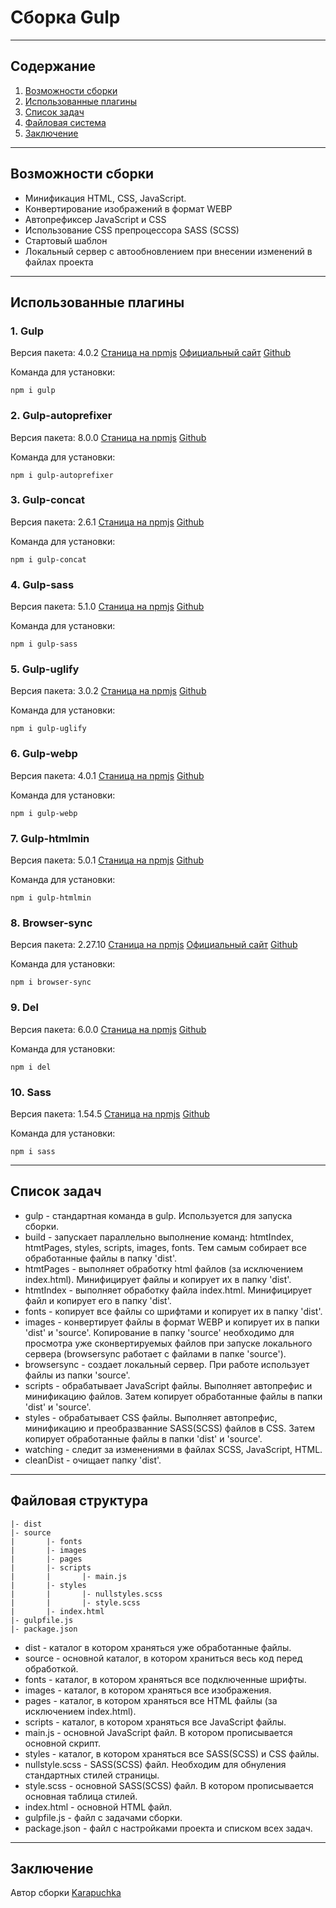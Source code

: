 # Сборка Gulp
___

## Содержание

1. [Возможности сборки ](#buildDescription)
2. [Использованные плагины](#plagins)
3. [Список задач](#task)
4. [Файловая система](#file)
5. [Заключение](#end)

___

## Возможности сборки <a id="buildDescription"></a>

+ Минификация HTML, CSS, JavaScript.
+ Конвертирование изображений в формат WEBP
+ Автопрефиксер JavaScript и CSS
+ Использование CSS препроцессора SASS (SCSS)
+ Стартовый шаблон
+ Локальный сервер с автообновлением при внесении изменений в файлах проекта
___

## Использованные плагины <a id="plagins"></a>


### 1. Gulp <a id="gulp"></a>

Версия пакета: 4.0.2
[Станица на npmjs](https://www.npmjs.com/package/gulp)
[Официальный сайт](https://gulpjs.com/)
[Github](https://github.com/gulpjs/gulp)

Команда для установки:
    
    npm i gulp

### 2. Gulp-autoprefixer <a id="gulpAutoprefixer"></a>

Версия пакета: 8.0.0
[Станица на npmjs](https://www.npmjs.com/package/gulp-autoprefixer)
[Github](https://github.com/sindresorhus/gulp-autoprefixer)

Команда для установки:
    
    npm i gulp-autoprefixer

### 3. Gulp-concat <a id="gulpConcat"></a>

Версия пакета: 2.6.1
[Станица на npmjs](https://www.npmjs.com/package/gulp-concat)
[Github](https://github.com/gulp-community/gulp-concat)

Команда для установки:
    
    npm i gulp-concat

### 4. Gulp-sass <a id="gulpSass"></a>

Версия пакета: 5.1.0
[Станица на npmjs](https://www.npmjs.com/package/gulp-sass)
[Github](https://github.com/dlmanning/gulp-sass)

Команда для установки:
    
    npm i gulp-sass

### 5. Gulp-uglify <a id="gulpUglify"></a>

Версия пакета: 3.0.2
[Станица на npmjs](https://www.npmjs.com/package/gulp-uglify)
[Github](https://github.com/terinjokes/gulp-uglify)

Команда для установки:
    
    npm i gulp-uglify

### 6. Gulp-webp <a id="gulpWebp"></a>

Версия пакета: 4.0.1
[Станица на npmjs](https://www.npmjs.com/package/gulp-webp)
[Github](https://github.com/sindresorhus/gulp-webp#readme)

Команда для установки:
    
    npm i gulp-webp

### 7. Gulp-htmlmin <a id="gulpHtmlmin"></a>

Версия пакета: 5.0.1
[Станица на npmjs](https://www.npmjs.com/package/gulp-htmlmin)
[Github](https://github.com/jonschlinkert/gulp-htmlmin)

Команда для установки:
    
    npm i gulp-htmlmin

### 8. Browser-sync <a id="browserSync"></a>

Версия пакета: 2.27.10
[Станица на npmjs](https://www.npmjs.com/package/browser-sync)
[Официальный сайт](https://browsersync.io/)
[Github](https://github.com/BrowserSync/browser-sync)

Команда для установки:
    
    npm i browser-sync

### 9. Del <a id="del"></a>

Версия пакета: 6.0.0
[Станица на npmjs](https://www.npmjs.com/search?q=del)
[Github](https://github.com/sindresorhus/del)

Команда для установки:
    
    npm i del

### 10. Sass <a id="sass"></a>

Версия пакета:  1.54.5
[Станица на npmjs](https://www.npmjs.com/package/sass)
[Github](https://github.com/sass/dart-sass)

Команда для установки:
    
    npm i sass

___

## Список задач <a id="task"></a>
+ gulp - стандартная команда в gulp. Используется для запуска сборки.
+ build - запускает параллельно выполнение команд: htmtIndex, htmtPages, styles, scripts, images, fonts. Тем самым собирает все обработанные файлы в папку 'dist'.
+ htmtPages - выполняет обработку html файлов (за исключением index.html). Минифицирует файлы и копирует их в папку 'dist'.
+ htmtIndex - выполняет обработку файла index.html. Минифицирует файл и копирует его в папку 'dist'.
+ fonts - копирует все файлы со шрифтами и копирует их в папку 'dist'.
+ images - конвертирует файлы в формат WEBP и копирует их в папки 'dist' и 'source'. Копирование в папку 'source' необходимо для просмотра уже сконвертируемых файлов при запуске локального сервера (browsersync работает с файлами в папке 'source').
+ browsersync - создает локальный сервер. При работе использует файлы из папки 'source'.
+ scripts - обрабатывает JavaScript файлы. Выполняет автопрефис и минификацию файлов. Затем копирует обработанные файлы в папки 'dist' и 'source'.
+ styles - обрабатывает CSS файлы. Выполняет автопрефис, минификацию и преобразванние SASS(SCSS) файлов в CSS. Затем копирует обработанные файлы в папки 'dist' и 'source'.
+ watching - следит за изменениями в файлах SCSS, JavaScript, HTML.
+ cleanDist - очищает папку 'dist'.
___

## Файловая структура <a id="file"></a>

```
|- dist
|- source
|       |- fonts
|       |- images
|       |- pages
|       |- scripts
|       |       |- main.js
|       |- styles
|       |       |- nullstyles.scss
|       |       |- style.scss
|       |- index.html
|- gulpfile.js
|- package.json

```
+ dist - каталог в котором храняться уже обработанные файлы.
+ source - основной каталог, в котором храниться весь код перед обработкой.
+ fonts - каталог, в котором храняться все подключенные шрифты.
+ images - каталог, в котором храняться все изображения.
+ pages - каталог, в котором храняться все HTML файлы (за исключением index.html).
+ scripts - каталог, в котором храняться все JavaScript файлы.
+ main.js - основной JavaScript файл. В котором прописывается основной скрипт.
+ styles - каталог, в котором храняться все SASS(SCSS) и CSS файлы.
+ nullstyle.scss - SASS(SCSS) файл. Необходим для обнуления стандартных стилей страницы. 
+ style.scss - основной SASS(SCSS) файл. В котором прописывается основная таблица стилей.
+ index.html - основной HTML файл.
+ gulpfile.js - файл с задачами сборки.
+ package.json - файл с настройками проекта и списком всех задач.

___

## Заключение <a id="end"></a>

Автор сборки [Karapuchka](https://github.com/Karapuchka)